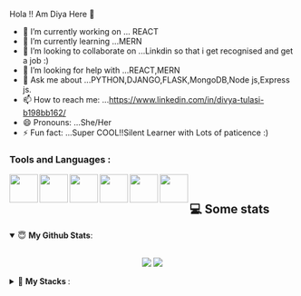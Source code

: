 Hola !! Am Diya Here 👋



- 🔭 I’m currently working on ... REACT
- 🌱 I’m currently learning ...MERN
- 👯 I’m looking to collaborate on ...Linkdin so that i get recognised and get a job :)
- 🤔 I’m looking for help with ...REACT,MERN 
- 💬 Ask me about ...PYTHON,DJANGO,FLASK,MongoDB,Node js,Express js.
- 📫 How to reach me: ...https://www.linkedin.com/in/divya-tulasi-b198bb162/
- 😄 Pronouns: ...She/Her
- ⚡ Fun fact: ...Super COOL!!Silent Learner with Lots of paticence :) 


### **Tools and Languages** : 
<img align="left" src="https://seeklogo.com/images/J/javascript-js-logo-2949701702-seeklogo.com.png" width="50">
<img align="left" src="https://media.giphy.com/media/KzWMBa9V3z8jHJCEC7/giphy.gif" width="50">
<img align="left" src="https://media.giphy.com/media/XAxylRMCdpbEWUAvr8/giphy.gif" width="50">
<img align="left" src="https://media.giphy.com/media/fsEaZldNC8A1PJ3mwp/giphy.gif" width="50">
<img align="left" src="https://upload.wikimedia.org/wikipedia/commons/thumb/9/96/Sass_Logo_Color.svg/1200px-Sass_Logo_Color.svg.png" width="50">
<img align="left" src="https://i.giphy.com/media/IdyAQJVN2kVPNUrojM/200.webp" width="50">
<br />




## 💻 Some stats

<details open>
 <summary> 😇 <b>My Github Stats</b>: </summary>
<br>
<p align = "center">
  <img src = "https://github-readme-stats.vercel.app/api?username=Divya5504&show_icons=true&theme=tokyonight&line_height=27">
  <img src = "https://github-readme-stats.vercel.app/api/top-langs/?username=Divya5504&hide=css,java,html&theme=tokyonight">
</p>

</details>

<details> 
 <summary>🤖 <b>My Stacks </b>: </summary>
<br>

<!--START_SECTION:waka-->


**I'm an Early 🐤** 

```text
🌞 Morning    5 commits    █████░░░░░░░░░░░░░░░░░░░░   19.93% 
🌆 Daytime    3 commits    ████████░░░░░░░░░░░░░░░░░   34.8% 
🌃 Evening    7 commits    ████████░░░░░░░░░░░░░░░░░   33.78% 
🌙 Night      2 commits     ██░░░░░░░░░░░░░░░░░░░░░░░   11.49%

```
📅 **I'm Most Productive on Thursday** 

```text
Monday       5 commits     ██░░░░░░░░░░░░░░░░░░░░░░░   9.29% 
Tuesday      7 commits     ███░░░░░░░░░░░░░░░░░░░░░░   14.86% 
Wednesday    12 commits     ███░░░░░░░░░░░░░░░░░░░░░░   12.16% 
Thursday     15 commits    ████░░░░░░░░░░░░░░░░░░░░░   18.92% 
Friday       7 commits     ██░░░░░░░░░░░░░░░░░░░░░░░   10.98% 
Saturday     13 commits     ████░░░░░░░░░░░░░░░░░░░░░   15.54% 
Sunday       10 commits    ████░░░░░░░░░░░░░░░░░░░░░   18.24%

```


📊 **I Spent My Time On Mostly on React ** 

```text
💬 Programming Languages: 
React                        24 mins             ██████████████████████░░░   90.77% 
Python                   1 min               █░░░░░░░░░░░░░░░░░░░░░░░░   6.74% 
javascript                      0 secs              ░░░░░░░░░░░░░░░░░░░░░░░░░   1.3% 
flask                     0 secs              ░░░░░░░░░░░░░░░░░░░░░░░░░   0.83% 
django                 0 secs              ░░░░░░░░░░░░░░░░░░░░░░░░░   0.35%

```

**I Mostly Code in Jupyter Notebook sublinetext and vs code ** 

```text
Jupyter Notebook         16 repos            ███████████████░░░░░░░░░░   62.5% 
Html                     78  repos            ███████████░░░░░░░░░░   62.5%
vs code                  11 repos            ███████████████░░░░░░░░░░   62.5%
C++                      15 repo              █░░░░░░░░░░░░░░░░░░░░░░░░   12.25% 
CSS                      26 repo              █░░░░░░░░░░░░░░░░░░░░░░░░   23.25% 
JavaScript               14 repo              █░░░░░░░░░░░░░░░░░░░░░░░░   17.25% 
C                        02 repo              █░░░░░░░░░░░░░░░░░░░░░░░░   3.25%

```



<!--END_SECTION:waka-->


